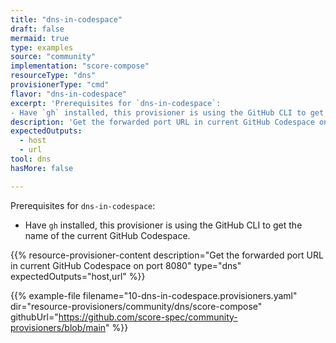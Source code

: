 ```yaml
---
title: "dns-in-codespace"
draft: false
mermaid: true
type: examples
source: "community"
implementation: "score-compose"
resourceType: "dns"
provisionerType: "cmd"
flavor: "dns-in-codespace"
excerpt: 'Prerequisites for `dns-in-codespace`:
- Have `gh` installed, this provisioner is using the GitHub CLI to get the name of the current GitHub Codespace.'
description: 'Get the forwarded port URL in current GitHub Codespace on port 8080'
expectedOutputs: 
  - host
  - url
tool: dns
hasMore: false

---
```


Prerequisites for `dns-in-codespace`:

- Have `gh` installed, this provisioner is using the GitHub CLI to get the name of the current GitHub Codespace.

{{% resource-provisioner-content description="Get the forwarded port URL in current GitHub Codespace on port 8080" type="dns" expectedOutputs="host,url" %}}

{{% example-file filename="10-dns-in-codespace.provisioners.yaml" dir="resource-provisioners/community/dns/score-compose" githubUrl="https://github.com/score-spec/community-provisioners/blob/main" %}}
